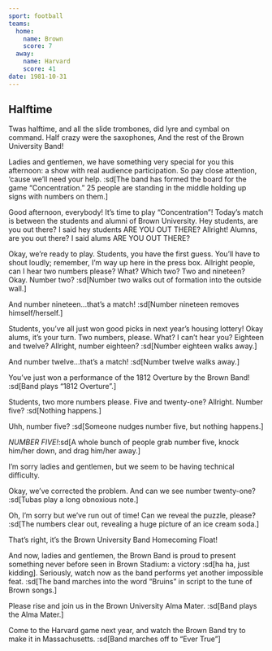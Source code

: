 ```yaml
---
sport: football
teams:
  home:
    name: Brown
    score: 7
  away:
    name: Harvard
    score: 41
date: 1981-10-31
---
```


## Halftime

Twas halftime, and all the slide trombones, did lyre and cymbal on command. Half crazy were the saxophones, And the rest of the Brown University Band!

Ladies and gentlemen, we have something very special for you this afternoon: a show with real audience participation. So pay close attention, ‘cause we’ll need your help. :sd[The band has formed the board for the game “Concentration.” 25 people are standing in the middle holding up signs with numbers on them.]

Good afternoon, everybody! It’s time to play “Concentration”! Today’s match is between the students and alumni of Brown University. Hey students, are you out there? I said hey students ARE YOU OUT THERE? Allright! Alumns, are you out there? I said alums ARE YOU OUT THERE?

Okay, we’re ready to play. Students, you have the first guess. You’ll have to shout loudly; remember, I’m way up here in the press box. Allright people, can I hear two numbers please? What? Which two? Two and nineteen? Okay. Number two? :sd[Number two walks out of formation into the outside wall.]

And number nineteen...that’s a match! :sd[Number nineteen removes himself/herself.]

Students, you’ve all just won good picks in next year’s housing lottery! Okay alums, it’s your turn. Two numbers, please. What? I can’t hear you? Eighteen and twelve? Allright, number eighteen? :sd[Number eighteen walks away.]

And number twelve...that’s a match! :sd[Number twelve walks away.]

You’ve just won a performance of the 1812 Overture by the Brown Band! :sd[Band plays “1812 Overture”.]

Students, two more numbers please. Five and twenty-one? Allright. Number five? :sd[Nothing happens.]

Uhh, number five? :sd[Someone nudges number five, but nothing happens.]

_NUMBER FIVE!_:sd[A whole bunch of people grab number five, knock him/her down, and drag him/her away.]

I’m sorry ladies and gentlemen, but we seem to be having technical difficulty.

Okay, we’ve corrected the problem. And can we see number twenty-one? :sd[Tubas play a long obnoxious note.]

Oh, I’m sorry but we’ve run out of time! Can we reveal the puzzle, please? :sd[The numbers clear out, revealing a huge picture of an ice cream soda.]

That’s right, it’s the Brown University Band Homecoming Float!

And now, ladies and gentlemen, the Brown Band is proud to present something never before seen in Brown Stadium: a victory :sd[ha ha, just kidding]. Seriously, watch now as the band performs yet another impossible feat. :sd[The band marches into the word “Bruins” in script to the tune of Brown songs.]

Please rise and join us in the Brown University Alma Mater. :sd[Band plays the Alma Mater.]

Come to the Harvard game next year, and watch the Brown Band try to make it in Massachusetts. :sd[Band marches off to “Ever True”]
